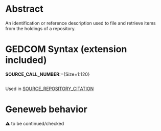 ﻿# Abstract
An identification or reference description used to file and retrieve items from the holdings of a
repository.


# GEDCOM Syntax (extension included)

**SOURCE_CALL_NUMBER**:={Size=1:120}
<pre>
</pre>
Used in <a href=Ged.SOURCE_REPOSITORY_CITATION.md>SOURCE_REPOSITORY_CITATION</a><br />

# Geneweb behavior


:warning: to be continued/checked

